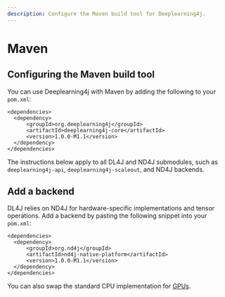 ```yaml
---
description: Configure the Maven build tool for Deeplearning4j.
---
```


# Maven

## Configuring the Maven build tool

You can use Deeplearning4j with Maven by adding the following to your `pom.xml`:

```markup
<dependencies>
  <dependency>
      <groupId>org.deeplearning4j</groupId>
      <artifactId>deeplearning4j-core</artifactId>
      <version>1.0.0-M1.1</version>
  </dependency>
</dependencies>
```

The instructions below apply to all DL4J and ND4J submodules, such as `deeplearning4j-api`, `deeplearning4j-scaleout`, and ND4J backends.

## Add a backend

DL4J relies on ND4J for hardware-specific implementations and tensor operations. Add a backend by pasting the following snippet into your `pom.xml`:

```markup
<dependencies>
  <dependency>
      <groupId>org.nd4j</groupId>
      <artifactId>nd4j-native-platform</artifactId>
      <version>1.0.0-M1.1</version>
  </dependency>
</dependencies>
```

You can also swap the standard CPU implementation for [GPUs](configuration/backends/cudnn.md#cudnn-setup).
